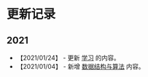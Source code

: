 # 更新记录

## 2021

- 【2021/01/24】 - 更新 [学习](https://github.com/anchem/Knowledge/blob/main/learning/main.md) 的内容。
- 【2021/01/04】 - 新增 [数据结构与算法](https://github.com/anchem/Knowledge/blob/main/software/basic/algorithm.md) 内容。
